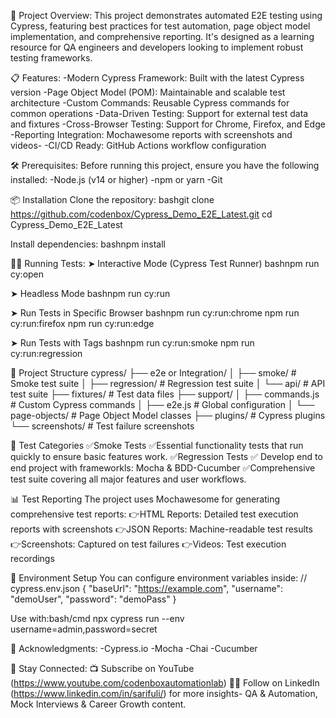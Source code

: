 🚀 Project Overview:
This project demonstrates automated E2E testing using Cypress, featuring best practices for test automation, page object model implementation, and comprehensive reporting. It's designed as a learning resource for QA engineers and developers looking to implement robust testing frameworks.

📋 Features:
-Modern Cypress Framework: Built with the latest Cypress version
-Page Object Model (POM): Maintainable and scalable test architecture
-Custom Commands: Reusable Cypress commands for common operations
-Data-Driven Testing: Support for external test data and fixtures
-Cross-Browser Testing: Support for Chrome, Firefox, and Edge
-Reporting Integration: Mochawesome reports with screenshots and videos-
-CI/CD Ready: GitHub Actions workflow configuration


🛠️ Prerequisites:
Before running this project, ensure you have the following installed:
-Node.js (v14 or higher)
-npm or yarn
-Git

📦 Installation
Clone the repository:
bashgit clone https://github.com/codenbox/Cypress_Demo_E2E_Latest.git
cd Cypress_Demo_E2E_Latest

Install dependencies:
bashnpm install

🏃‍♂️ Running Tests:
➤ Interactive Mode (Cypress Test Runner)
bashnpm run cy:open

➤ Headless Mode
bashnpm run cy:run

➤ Run Tests in Specific Browser
bashnpm run cy:run:chrome
npm run cy:run:firefox
npm run cy:run:edge

➤ Run Tests with Tags
bashnpm run cy:run:smoke
npm run cy:run:regression

📁 Project Structure
cypress/
├── e2e or Integration/
│   ├── smoke/           # Smoke test suite
│   ├── regression/      # Regression test suite
│   └── api/            # API test suite
├── fixtures/           # Test data files
├── support/
│   ├── commands.js     # Custom Cypress commands
│   ├── e2e.js         # Global configuration
│   └── page-objects/   # Page Object Model classes
├── plugins/           # Cypress plugins
└── screenshots/       # Test failure screenshots

🎯 Test Categories
✅Smoke Tests
✅Essential functionality tests that run quickly to ensure basic features work.
✅Regression Tests
✅ Develop end to end project with frameworkls: Mocha & BDD-Cucumber
✅Comprehensive test suite covering all major features and user workflows.

📊 Test Reporting
The project uses Mochawesome for generating comprehensive test reports:
👉HTML Reports: Detailed test execution reports with screenshots
👉JSON Reports: Machine-readable test results
👉Screenshots: Captured on test failures
👉Videos: Test execution recordings


🌱 Environment Setup
You can configure environment variables inside:
// cypress.env.json
{
  "baseUrl": "https://example.com",
  "username": "demoUser",
  "password": "demoPass"
}

Use with:bash/cmd
npx cypress run --env username=admin,password=secret

🙌 Acknowledgments:
-Cypress.io
-Mocha
-Chai
-Cucumber

🔗 Stay Connected:
📺 Subscribe on YouTube (https://www.youtube.com/codenboxautomationlab)
👨‍💼 Follow on LinkedIn (https://www.linkedin.com/in/sarifuli/) for more insights- QA & Automation, Mock Interviews & Career Growth content.

